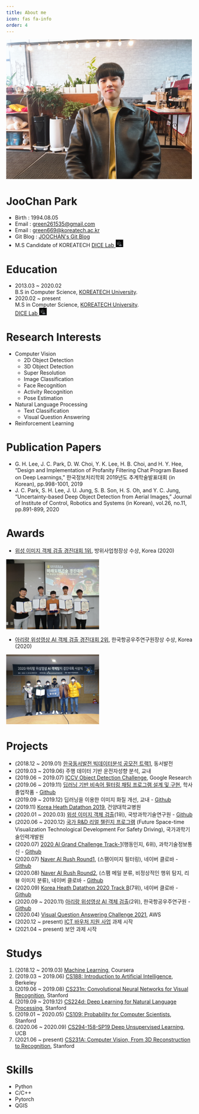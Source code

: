 ```yaml
---
title: About me
icon: fas fa-info
order: 4
---
```


<img src='\assets\img\my_img.jpg' width='500'>

# **JooChan Park**
- Birth : 1994.08.05
- Email : green261535@gmail.com
- Email : green669@koreatech.ac.kr
- Git Blog : [JOOCHAN's Git Blog](https://github.com/JOOCHANN/JOOCHANN.github.io/)
- M.S Candidate of KOREATECH [DICE Lab <img src='\assets\img\dicelab.png' width='20'> ](https://www.dicelab.kr/home/)   
  
# **Education**
- 2013.03 ~ 2020.02   
    B.S in Computer Science, [KOREATECH University](http://www.koreatech.ac.kr/kor/Main.do/).
- 2020.02 ~ present   
    M.S in Computer Science, [KOREATECH University](http://www.koreatech.ac.kr/kor/Main.do/).   
    [DICE Lab <img src='\assets\img\dicelab.png' width='20'> ](https://www.dicelab.kr/home/) 

# **Research Interests**
- Computer Vision
    - 2D Object Detection
    - 3D Object Detection
    - Super Resolution
    - Image Classification
    - Face Recognition
    - Activity Recognition
    - Pose Estimation
- Natural Language Processing
    - Text Classification
    - Visual Question Answering
- Reinforcement Learning

# **Publication Papers**
- G. H. Lee, J. C. Park, D. W. Choi, Y. K. Lee, H. B. Choi, and H. Y. Hee, “Design and Implementation of Profanity Filtering Chat Program Based on Deep Learnings,” 한국정보처리학회 2019년도 추계학술발표대회 (in Korean), pp.998-1001, 2019
- J. C. Park, S. H. Lee, J. U. Jung, S. B. Son, H. S. Oh, and Y. C. Jung, “Uncertainty-based Deep Object Detection from Aerial Images,” Journal of Institute of Control, Robotics and Systems (in Korean), vol.26, no.11, pp.891-899, 2020

# **Awards**
- [위성 이미지 객체 검출 경진대회 1위](https://dacon.io/competitions/official/235492/leaderboard), 방위사업청장상 수상, Korea (2020)

<img src='\assets\img\EO_challenge.jpg' width='250'>

- [아리랑 위성영상 AI 객체 검출 경진대회 2위](https://dacon.io/competitions/official/235644/leaderboard), 한국항공우주연구원장상 수상, Korea (2020)

<img src='\assets\img\arirang_challenge.jpg' width='250'>

# **Projects**
- (2018.12 ~ 2019.01) [한국동서발전 빅데이터분석 공모전 트랙1](https://ewp.co.kr/kor/main/main.asp), 동서발전
- (2019.03 ~ 2019.06) 주행 데이터 기반 운전자성향 분석, 교내
- (2019.06 ~ 2019.07) [ICCV Object Detection Challenge](https://www.kaggle.com/c/open-images-2019-object-detection), Google Research
- (2019.06 ~ 2019.11) [딥러닝 기반 비속어 필터링 채팅 프로그램 설계 및 구현](https://scienceon.kisti.re.kr/srch/selectPORSrchArticle.do?cn=NPAP13263940&dbt=NPAP), 학사졸업작품 - [Github](https://github.com/JOOCHANN/yedaum_project)
- (2019.09 ~ 2019.12) 딥러닝을 이용한 이미지 화질 개선, 교내 - [Github](https://github.com/JOOCHANN/SRGAN)
- (2019.11) [Korea Heath Datathon 2019](https://github.com/khd2019/khd2019), 건양대학교병원
- (2020.01 ~ 2020.03) [위성 이미지 객체 검출](https://dacon.io/competitions/official/235492/overview/description)(1위), 국방과학기술연구원 - [Github](https://github.com/JOOCHANN/2020-Dacon-aerial-object-detection)
- (2020.06 ~ 2020.12) [국가 R&D 리얼 챌린지 프로그램](https://www.kird.re.kr/portal/communication/noticeViewAction.do?pageTitle=07&pageSubTitle=0201&buSeqNo=9894) (Future Space-time Visualization Technological Development For Safety Driving), 국가과학기술인력개발원
- (2020.07) [2020 AI Grand Challenge Track-1](https://aihub.or.kr/problem_contest/5063)(행동인지, 6위), 과학기술정보통신 - [Github](https://github.com/JOOCHANN/2020-AI-Grand-Challenge-Track1)
- (2020.07) [Naver AI Rush Round1](https://campaign.naver.com/airush/), (스팸이미지 필터링), 네이버 클로바 - [Github](https://github.com/JOOCHANN/2020-NAVER-AI-RUSH-Round1)
- (2020.08) [Naver AI Rush Round2](https://campaign.naver.com/airush/), (스팸 메일 분류, 비정상적인 행위 탐지, 리뷰 이미지 분류), 네이버 클로바 - [Github](https://github.com/JOOCHANN/2020-NAVER-AI-RUSH-Round2)
- (2020.09) [Korea Heath Datathon 2020 Track B](https://github.com/Korea-Health-Datathon/KHD2020)(7위), 네이버 클로바 - [Github](https://github.com/JOOCHANN/2020-Korea-Health-Datathon)
- (2020.09 ~ 2020.11) [아리랑 위성영상 AI 객체 검출](https://dacon.io/competitions/official/235644/overview/description)(2위), 한국항공우주연구원 - [Github](https://github.com/JOOCHANN/2020-Dacon-aerial-object-detection-KARI-)
- (2020.04) [Visual Question Answering Challenge 2021](https://visualqa.org/challenge.html), AWS
- (2020.12 ~ present) [ICT 바우처 지원 사업](https://ezone.iitp.kr/common/anno/02/form.tab?PMS_TSK_PBNC_ID=PBD201900000106#ezone) 과제 시작
- (2021.04 ~ present) 보안 과제 시작

# **Studys**
1.  (2018.12 ~ 2019.03) [Machine Learning](https://www.coursera.org/learn/machine-learning), Coursera
2.  (2019.03 ~ 2019.06) [CS188: Introduction to Artificial Intelligence](https://inst.eecs.berkeley.edu/~cs188/sp19/), Berkeley
3.  (2019.06 ~ 2019.08) [CS231n: Convolutional Neural Networks for Visual Recognition](http://cs231n.stanford.edu/), Stanford
4.  (2019.09 ~ 2019.12) [CS224d: Deep Learning for Natural Language Processing](http://cs224d.stanford.edu/), Stanford
5.  (2019.01 ~ 2020.05) [CS109: Probability for Computer Scientists](https://web.stanford.edu/class/archive/cs/cs109/cs109.1196/schedule.html), Stanford
6.  (2020.06 ~ 2020.09) [CS294-158-SP19 Deep Unsupervised Learning](https://sites.google.com/view/berkeley-cs294-158-sp19/home), UCB
7.  (2021.06 ~ present) [CS231A: Computer Vision, From 3D Reconstruction to Recognition](http://web.stanford.edu/class/cs231a/syllabus.html), Stanford

# **Skills**
- Python
- C/C++
- Pytorch
- QGIS